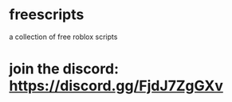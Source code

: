 # freescripts

a collection of free roblox scripts

# join the discord: https://discord.gg/FjdJ7ZgGXv

